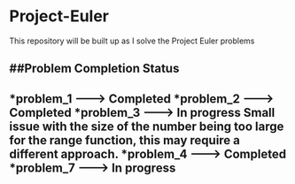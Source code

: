 # Project-Euler
This repository will be built up as I solve the Project Euler problems


##Problem Completion Status
---
*problem_1 ---> Completed
*problem_2 ---> Completed
*problem_3 ---> In progress
  Small issue with the size of the number being too large for the range
  function, this may require a different approach.
*problem_4 ---> Completed
*problem_7 ---> In progress
---
